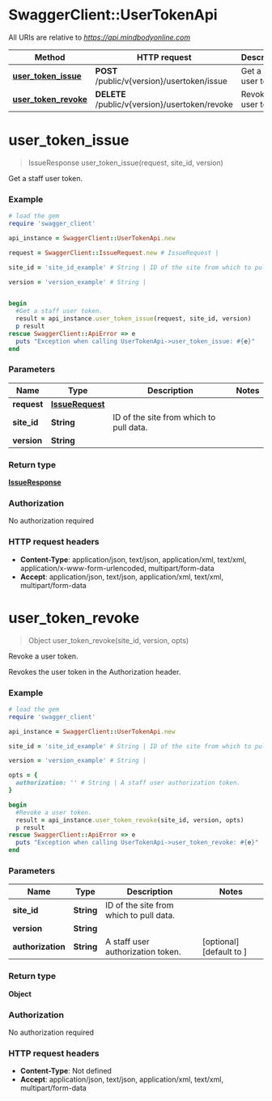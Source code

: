 # SwaggerClient::UserTokenApi

All URIs are relative to *https://api.mindbodyonline.com*

Method | HTTP request | Description
------------- | ------------- | -------------
[**user_token_issue**](UserTokenApi.md#user_token_issue) | **POST** /public/v{version}/usertoken/issue | Get a staff user token.
[**user_token_revoke**](UserTokenApi.md#user_token_revoke) | **DELETE** /public/v{version}/usertoken/revoke | Revoke a user token.


# **user_token_issue**
> IssueResponse user_token_issue(request, site_id, version)

Get a staff user token.

### Example
```ruby
# load the gem
require 'swagger_client'

api_instance = SwaggerClient::UserTokenApi.new

request = SwaggerClient::IssueRequest.new # IssueRequest | 

site_id = 'site_id_example' # String | ID of the site from which to pull data.

version = 'version_example' # String | 


begin
  #Get a staff user token.
  result = api_instance.user_token_issue(request, site_id, version)
  p result
rescue SwaggerClient::ApiError => e
  puts "Exception when calling UserTokenApi->user_token_issue: #{e}"
end
```

### Parameters

Name | Type | Description  | Notes
------------- | ------------- | ------------- | -------------
 **request** | [**IssueRequest**](IssueRequest.md)|  | 
 **site_id** | **String**| ID of the site from which to pull data. | 
 **version** | **String**|  | 

### Return type

[**IssueResponse**](IssueResponse.md)

### Authorization

No authorization required

### HTTP request headers

 - **Content-Type**: application/json, text/json, application/xml, text/xml, application/x-www-form-urlencoded, multipart/form-data
 - **Accept**: application/json, text/json, application/xml, text/xml, multipart/form-data



# **user_token_revoke**
> Object user_token_revoke(site_id, version, opts)

Revoke a user token.

Revokes the user token in the Authorization header.

### Example
```ruby
# load the gem
require 'swagger_client'

api_instance = SwaggerClient::UserTokenApi.new

site_id = 'site_id_example' # String | ID of the site from which to pull data.

version = 'version_example' # String | 

opts = { 
  authorization: '' # String | A staff user authorization token.
}

begin
  #Revoke a user token.
  result = api_instance.user_token_revoke(site_id, version, opts)
  p result
rescue SwaggerClient::ApiError => e
  puts "Exception when calling UserTokenApi->user_token_revoke: #{e}"
end
```

### Parameters

Name | Type | Description  | Notes
------------- | ------------- | ------------- | -------------
 **site_id** | **String**| ID of the site from which to pull data. | 
 **version** | **String**|  | 
 **authorization** | **String**| A staff user authorization token. | [optional] [default to ]

### Return type

**Object**

### Authorization

No authorization required

### HTTP request headers

 - **Content-Type**: Not defined
 - **Accept**: application/json, text/json, application/xml, text/xml, multipart/form-data



